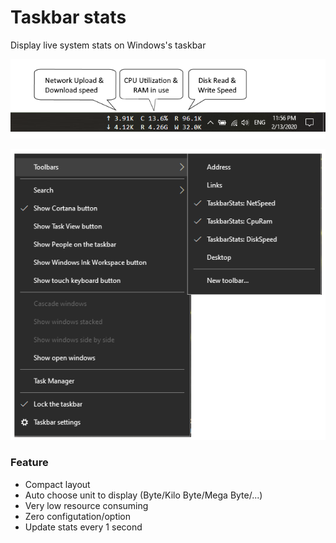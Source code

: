 # Taskbar stats

Display live system stats on Windows's taskbar

![taskbar](img/taskbar-stats.png "Taskbar stats")

![toolbars](img/toolbars.png "Toolbars menu")

### Feature

- Compact layout
- Auto choose unit to display (Byte/Kilo Byte/Mega Byte/...)
- Very low resource consuming
- Zero configutation/option
- Update stats every 1 second
